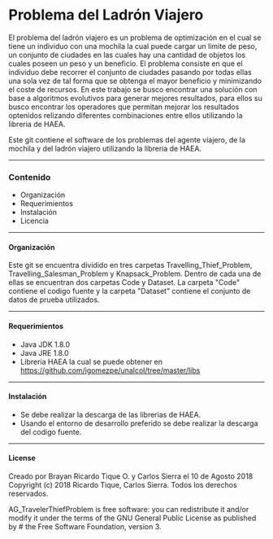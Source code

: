Problema del Ladrón Viajero
========
El problema del ladrón viajero es un problema de optimización en el cual se tiene un individuo con una mochila la cual puede cargar un limite de peso, un conjunto de ciudades en las cuales hay una cantidad de objetos los cuales poseen un peso y un beneficio. El problema consiste en que el individuo debe recorrer el conjunto de ciudades pasando por todas ellas una sola vez de tal forma que se obtenga el mayor beneficio y minimizando el coste de recursos. 
En este trabajo se busco encontrar una solución con base a algoritmos evolutivos para generar mejores resultados, para ellos su busco encontrar los operadores que permitan mejorar los resultados optenidos relizando diferentes combinaciones entre ellos utilizando la libreria de HAEA.

Este git contiene el software de los problemas del agente viajero, de la mochila y del ladrón viajero utilizando la libreria de HAEA.

----------------
### Contenido
* Organización
* Requerimientos
* Instalación
* Licencia
----------------
#### Organización

Este git se encuentra dividido en tres carpetas Travelling_Thief_Problem, Travelling_Salesman_Problem y Knapsack_Problem. 
Dentro de cada una de ellas se encuentran dos carpetas Code y Dataset. La carpeta "Code" contiene el codigo fuente y la carpeta "Dataset" contiene el conjunto de datos de prueba utilizados.

----------------
#### Requerimientos

* Java JDK 1.8.0
* Java JRE 1.8.0
* Libreria HAEA la cual se puede obtener en https://github.com/jgomezpe/unalcol/tree/master/libs

----------------

#### Instalación

* Se debe realizar la descarga de las librerias de HAEA.
* Usando el entorno de desarrollo preferido se debe realizar la descarga del codigo fuente. 
----------------
#### License

Creado por Brayan Ricardo Tique O. y Carlos Sierra el 10 de Agosto 2018 Copyright (c) 2018 Ricardo Tique, Carlos Sierra. Todos los derechos reservados.

AG_TravelerThiefProblem is free software: you can redistribute it and/or modify it under the terms of the GNU General Public License as published by # the Free Software Foundation, version 3.

